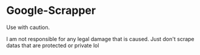 # Google-Scrapper
Use with caution.

I am not responsible for any legal damage that is caused.
Just don't scrape datas that are protected or private lol
